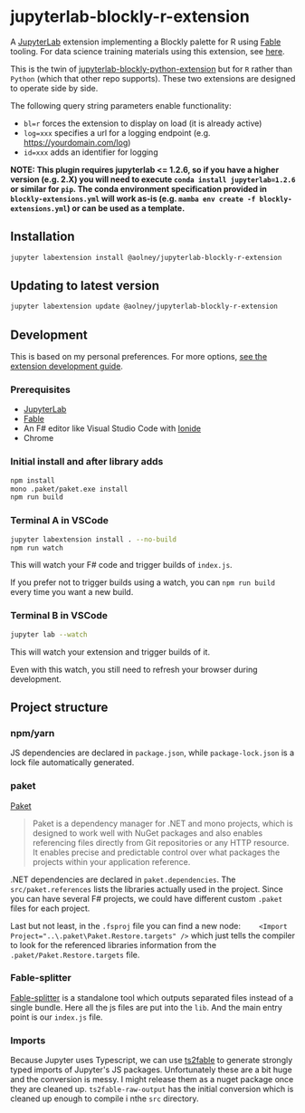 # jupyterlab-blockly-r-extension

A [JupyterLab](https://jupyterlab.readthedocs.io/en/stable/) extension implementing a Blockly palette for R using [Fable](https://fable.io/) tooling.  For data science training materials using this extension, see [here](https://github.com/memphis-iis/datawhys-content-notebooks).

This is the twin of [jupyterlab-blockly-python-extension](https://github.com/aolney/jupyterlab-blockly-python-extension) but for `R` rather than `Python` (which that other repo supports). These two extensions are designed to operate side by side.

The following query string parameters enable functionality:

- `bl=r` forces the extension to display on load (it is already active)
- `log=xxx` specifies a url for a logging endpoint (e.g. https://yourdomain.com/log)
- `id=xxx` adds an identifier for logging

**NOTE: This plugin requires jupyterlab <= 1.2.6, so if you have a higher version (e.g. 2.X) you will need to execute `conda install jupyterlab=1.2.6` or similar for `pip`. The conda environment specification provided in `blockly-extensions.yml` will work as-is (e.g. `mamba env create -f blockly-extensions.yml`) or can be used as a template.**


## Installation

```bash
jupyter labextension install @aolney/jupyterlab-blockly-r-extension
```

## Updating to latest version

```bash
jupyter labextension update @aolney/jupyterlab-blockly-r-extension
```

## Development

This is based on my personal preferences. For more options, [see the extension development guide](https://jupyterlab.readthedocs.io/en/stable/developer/extension_dev.html#developer-extensions).

### Prerequisites

* [JupyterLab](https://jupyterlab.readthedocs.io/en/stable/getting_started/installation.html)
* [Fable](https://fable.io/)
* An F# editor like Visual Studio Code with [Ionide](http://ionide.io/) 
* Chrome

### Initial install and after library adds

```bash
npm install
mono .paket/paket.exe install
npm run build
```

### Terminal A in VSCode

```bash
jupyter labextension install . --no-build
npm run watch
```

This will watch your F# code and trigger builds of `index.js`.

If you prefer not to trigger builds using a watch, you can `npm run build` every time you want a new build.

### Terminal B in VSCode

```bash
jupyter lab --watch
```

This will watch your extension and trigger builds of it.

Even with this watch, you still need to refresh your browser during development.

## Project structure

### npm/yarn

JS dependencies are declared in `package.json`, while `package-lock.json` is a lock file automatically generated.

### paket

[Paket](https://fsprojects.github.io/Paket/) 

> Paket is a dependency manager for .NET and mono projects, which is designed to work well with NuGet packages and also enables referencing files directly from Git repositories or any HTTP resource. It enables precise and predictable control over what packages the projects within your application reference.

.NET dependencies are declared in `paket.dependencies`. The `src/paket.references` lists the libraries actually used in the project. Since you can have several F# projects, we could have different custom `.paket` files for each project.

Last but not least, in the `.fsproj` file you can find a new node: `	<Import Project="..\.paket\Paket.Restore.targets" />` which just tells the compiler to look for the referenced libraries information from the `.paket/Paket.Restore.targets` file.

### Fable-splitter

[Fable-splitter]() is a standalone tool which outputs separated files instead of a single bundle. Here all the js files are put into the `lib`. And the main entry point is our `index.js` file.

### Imports

Because Jupyter uses Typescript, we can use [ts2fable](https://github.com/fable-compiler/ts2fable) to generate strongly typed imports of Jupyter's JS packages. Unfortunately these are a bit huge and the conversion is messy. 
I might release them as a nuget package once they are cleaned up.
`ts2fable-raw-output` has the initial conversion which is cleaned up enough to compile i nthe `src` directory. 



